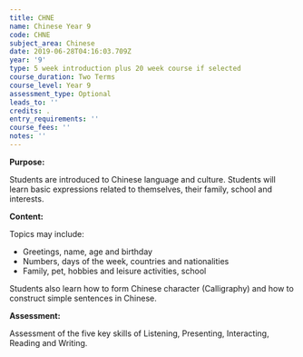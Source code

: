 ```yaml
---
title: CHNE
name: Chinese Year 9
code: CHNE
subject_area: Chinese
date: 2019-06-28T04:16:03.709Z
year: '9'
type: 5 week introduction plus 20 week course if selected
course_duration: Two Terms
course_level: Year 9
assessment_type: Optional
leads_to: ''
credits: .
entry_requirements: ''
course_fees: ''
notes: ''
---
```

**Purpose:**

Students are introduced to Chinese language and culture. Students will learn basic expressions related to themselves, their family, school and interests.

**Content:**

Topics may include:

* Greetings, name, age and birthday
* Numbers, days of the week, countries and nationalities
* Family, pet, hobbies and leisure activities, school

Students also learn how to form Chinese character (Calligraphy) and how to construct simple sentences in Chinese.

**Assessment:**

Assessment of the five key skills of Listening, Presenting, Interacting, Reading and Writing.
